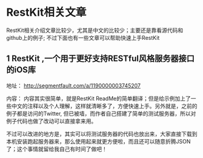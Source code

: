 # RestKit相关文章

RestKit相关介绍文章比较少，尤其是中文的比较少；主要还是靠看源代码和github上的例子; 不过下面也有一些文章可以帮助快速上手RestKit

## 1 RestKit ,一个用于更好支持RESTful风格服务器接口的iOS库

地址：
http://segmentfault.com/a/1190000003745207

内容：
内容其实很简单，就是RestKit ReadMe的简单翻译；但是给示例加上了一些中文的注释以及个人理解，这样就清晰多了，方便快速上手。另外就是，之前的例子都是访问的Twitter, 但已被墙，而作者自己搭建了简单的测试服务器，所以对例子代码也做了改动可以直接拿来用。

不过可以改进的地方是，其实可以将测试服务器的代码也放出来，大家直接下载到本机安装跑起服务器来，那么使用起来就更方便啦，而且还可以随意折腾JSON了；这个事情就留给我自己有时间了做吧！
